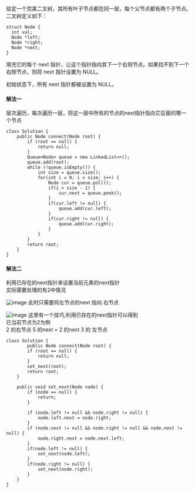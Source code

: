 给定一个完美二叉树，其所有叶子节点都在同一层，每个父节点都有两个子节点。二叉树定义如下：
```
struct Node {
  int val;
  Node *left;
  Node *right;
  Node *next;
}
```
填充它的每个 next 指针，让这个指针指向其下一个右侧节点。如果找不到下一个右侧节点，则将 next 指针设置为 NULL。

初始状态下，所有 next 指针都被设置为 NULL。

#### 解法一
层次遍历，每次遍历一层，将这一层中所有的节点的next指针指向它后面的哪一个节点
```
class Solution {
    public Node connect(Node root) {
        if (root == null) {
            return null;
        }
        Queue<Node> queue = new LinkedList<>();
        queue.add(root);
        while (!queue.isEmpty()) {
            int size = queue.size();
            for(int i = 0; i < size; i++) {
                Node cur = queue.poll();
                if(i < size - 1) {
                    cur.next = queue.peek();
                }
                if(cur.left != null) {
                    queue.add(cur.left);
                }
                if(cur.right != null) {
                    queue.add(cur.right);
                }
            }
        }
        return root;
    }
}
```

#### 解法二
利用已存在的next指针来设置当前元素的next指针  
实际需要处理的有2中情况

![image](https://assets.leetcode-cn.com/solution-static/116/1.png)
此时只需要将左节点的next 指向 右节点

![image](https://assets.leetcode-cn.com/solution-static/116/2.png)
这里有一个技巧,利用已存在的next指针可以得到  
已当前节点为2为例  
2 的右节点 5 的next = 2 的next 3 的 左节点

```
class Solution {
        public Node connect(Node root) {
        if (root == null) {
            return null;
        }
        set_next(root);
        return root;
    }

    public void set_next(Node node) {
        if (node == null) {
            return;
        }

        if (node.left != null && node.right != null) {
            node.left.next = node.right;
        }
        if (node.next != null && node.right != null && node.next != null) {
            node.right.next = node.next.left;
        }
        if(node.left != null) {
            set_next(node.left);
        }
        if(node.right != null) {
            set_next(node.right);
        }
    }
}
```
